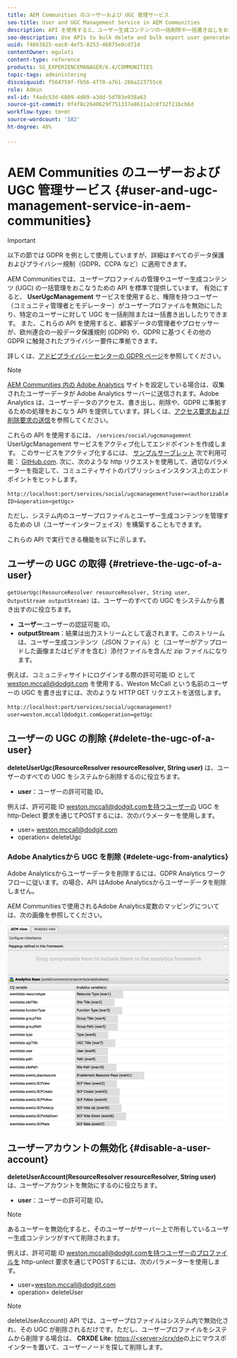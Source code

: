 ```yaml
---
title: AEM Communities のユーザーおよび UGC 管理サービス
seo-title: User and UGC Management Service in AEM Communities
description: API を使用すると、ユーザー生成コンテンツの一括削除や一括書き出しをおこなったり、ユーザーアカウントを無効化したりできます。
seo-description: Use APIs to bulk delete and bulk export user generated content, and disable user account.
uuid: f4663825-eac8-4ef5-8253-46875e0cd71d
contentOwner: mgulati
content-type: reference
products: SG_EXPERIENCEMANAGER/6.4/COMMUNITIES
topic-tags: administering
discoiquuid: f564759f-fb56-4f70-a7b1-286a223755c6
role: Admin
exl-id: f4adc53d-6809-4d89-a3dd-5d783e938a63
source-git-commit: 0f4f8c2640629f751337e8611a2c8f32f21bcb6d
workflow-type: tm+mt
source-wordcount: '582'
ht-degree: 48%

---
```


# AEM Communities のユーザーおよび UGC 管理サービス {#user-and-ugc-management-service-in-aem-communities}

>[!IMPORTANT]
>
>以下の節では GDPR を例として使用していますが、詳細はすべてのデータ保護およびプライバシー規制（GDPR、CCPA など）に適用できます。

AEM Communitiesでは、ユーザープロファイルの管理やユーザー生成コンテンツ (UGC) の一括管理をおこなうための API を標準で提供しています。 有効にすると、 **UserUgcManagement** サービスを使用すると、権限を持つユーザー（コミュニティ管理者とモデレーター）がユーザープロファイルを無効にしたり、特定のユーザーに対して UGC を一括削除または一括書き出ししたりできます。 また、これらの API を使用すると、顧客データの管理者やプロセッサーが、欧州連合の一般データ保護規則 (GDPR) や、GDPR に基づくその他の GDPR に触発されたプライバシー要件に準拠できます。

詳しくは、[アドビプライバシーセンターの GDPR ページ](https://www.adobe.com/jp/privacy/general-data-protection-regulation.html?lang=ja)を参照してください。

>[!NOTE]
>
>[AEM Communities 内の Adobe Analytics](analytics.md) サイトを設定している場合は、収集されたユーザーデータが Adobe Analytics サーバーに送信されます。Adobe Analytics は、ユーザーデータのアクセス、書き出し、削除や、GDPR に準拠するための処理をおこなう API を提供しています。詳しくは、[アクセス要求および削除要求の送信](https://experienceleague.adobe.com/docs/analytics/admin/data-governance/gdpr-submit-access-delete.html)を参照してください。

これらの API を使用するには、 `/services/social/ugcmanagement` UserUgcManagement サービスをアクティブ化してエンドポイントを作成します。 このサービスをアクティブ化するには、 [サンプルサーブレット](https://github.com/Adobe-Marketing-Cloud/aem-communities-ugc-migration/tree/main/bundles/communities-ugc-management-servlet) 次で利用可能： [GitHub.com](https://github.com/Adobe-Marketing-Cloud/aem-communities-ugc-migration/tree/main/bundles/communities-ugc-management-servlet). 次に、次のような http リクエストを使用して、適切なパラメーターを指定して、コミュニティサイトのパブリッシュインスタンス上のエンドポイントをヒットします。

`http://localhost:port/services/social/ugcmanagement?user=<authorizable ID>&operation<getUgc>`

ただし、システム内のユーザープロファイルとユーザー生成コンテンツを管理するための UI（ユーザーインターフェイス）を構築することもできます。

これらの API で実行できる機能を以下に示します。

## ユーザーの UGC の取得 {#retrieve-the-ugc-of-a-user}

`getUserUgc(ResourceResolver resourceResolver, String user, OutputStream outputStream)` は、ユーザーのすべての UGC をシステムから書き出すのに役立ちます。

* **ユーザー**:ユーザーの認証可能 ID。
* **outputStream**：結果は出力ストリームとして返されます。このストリームは、ユーザー生成コンテンツ（JSON ファイル）と（ユーザーがアップロードした画像またはビデオを含む）添付ファイルを含んだ zip ファイルになります。

例えば、コミュニティサイトにログインする際の許可可能 ID として weston.mccall@dodgit.com を使用する、Weston McCall という名前のユーザーの UGC を書き出すには、次のような HTTP GET リクエストを送信します。

`http://localhost:port/services/social/ugcmanagement?user=weston.mccall@dodgit.com&operation=getUgc`

## ユーザーの UGC の削除 {#delete-the-ugc-of-a-user}

**deleteUserUgc(ResourceResolver resourceResolver, String user)** は、ユーザーのすべての UGC をシステムから削除するのに役立ちます。

* **user**：ユーザーの許可可能 ID。

例えば、許可可能 ID weston.mccall@dodgit.comを持つユーザーの UGC を http-Delect 要求を通じてPOSTするには、次のパラメーターを使用します。

* user= weston.mccall@dodgit.com
* operation= deleteUgc

### Adobe Analyticsから UGC を削除 {#delete-ugc-from-analytics}

Adobe Analyticsからユーザーデータを削除するには、GDPR Analytics ワークフローに従います。の場合、API はAdobe Analyticsからユーザーデータを削除しません。

AEM Communitiesで使用されるAdobe Analytics変数のマッピングについては、次の画像を参照してください。

![Adobe AnalyticsでのAEM communities 変数マッピング](assets/Analytics-Communities-Mapping.png)

## ユーザーアカウントの無効化 {#disable-a-user-account}

**deleteUserAccount(ResourceResolver resourceResolver, String user)** は、ユーザーアカウントを無効にするのに役立ちます。

* **user**：ユーザーの許可可能 ID。

>[!NOTE]
>
>あるユーザーを無効化すると、そのユーザーがサーバー上で所有しているユーザー生成コンテンツがすべて削除されます。

例えば、許可可能 ID weston.mccall@dodgit.comを持つユーザーのプロファイルを http-unlect 要求を通じてPOSTするには、次のパラメーターを使用します。

* user=weston.mccall@dodgit.com
* operation= deleteUser

>[!NOTE]
>
>deleteUserAccount() API では、ユーザープロファイルはシステム内で無効化され、その UGC が削除されるだけです。ただし、ユーザープロファイルをシステムから削除する場合は、 **CRXDE Lite**: [https://&lt;server>/crx/de](http://localhost:4502/crx/de)の上にマウスポインターを置いて、ユーザーノードを探して削除します。
